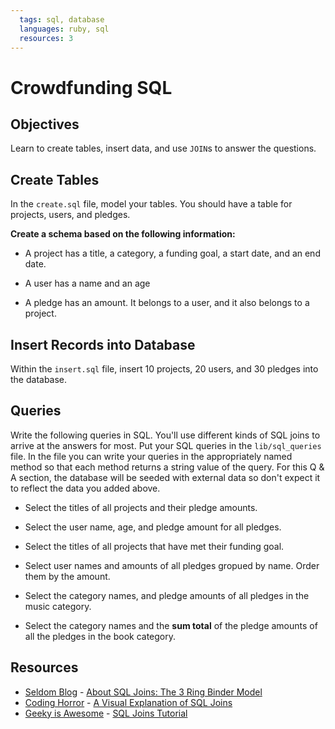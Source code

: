```yaml
---
  tags: sql, database
  languages: ruby, sql
  resources: 3
---
```


# Crowdfunding SQL

## Objectives

Learn to create tables, insert data, and use `JOIN`s to answer the questions.

## Create Tables

In the `create.sql` file, model your tables. You should have a table for projects, users, and pledges.

**Create a schema based on the following information:**

- A project has a title, a category, a funding goal, a start date, and an end date.

- A user has a name and an age

- A pledge has an amount. It belongs to a user, and it also belongs to a project.

## Insert Records into Database

Within the `insert.sql` file, insert 10 projects, 20 users, and 30 pledges into the database.

## Queries

Write the following queries in SQL. You'll use different kinds of SQL joins to arrive at the answers for most. 
Put your SQL queries in the `lib/sql_queries` file. In the file you can write your queries in the appropriately named method so that each method returns a string value of the query. For this Q & A section, the database will be seeded with external data so don't expect it to reflect the data you added above.

- Select the titles of all projects and their pledge amounts.

- Select the user name, age, and pledge amount for all pledges.

- Select the titles of all projects that have met their funding goal.

- Select user names and amounts of all pledges gropued by name. Order them by the amount.

- Select the category names, and pledge amounts of all pledges in the music category.

- Select the category names and the **sum total** of the pledge amounts of all the pledges in the book category.


## Resources
* [Seldom Blog](http://blog.seldomatt.com/) - [About SQL Joins: The 3 Ring Binder Model](http://blog.seldomatt.com/blog/2012/10/17/about-sql-joins-the-3-ring-binder-model/)
* [Coding Horror](http://blog.codinghorror.com/) - [A Visual Explanation of SQL Joins](http://blog.codinghorror.com/a-visual-explanation-of-sql-joins/)
* [Geeky is Awesome](http://geekyisawesome.blogspot.com/) - [SQL Joins Tutorial](http://geekyisawesome.blogspot.com/2011/03/sql-joins-tutorial.html)

